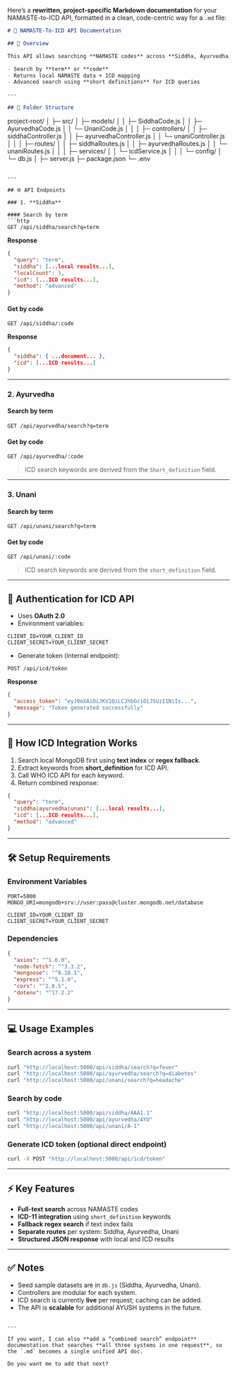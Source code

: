 Here’s a **rewritten, project-specific Markdown documentation** for your NAMASTE-to-ICD API, formatted in a clean, code-centric way for a `.md` file:

```markdown
# 🔧 NAMASTE-To-ICD API Documentation

## 🚀 Overview

This API allows searching **NAMASTE codes** across **Siddha, Ayurvedha, and Unani** systems and mapping them to **ICD-11** entities from WHO. It supports:

- Search by **term** or **code**
- Returns local NAMASTE data + ICD mapping
- Advanced search using **short definitions** for ICD queries

---

## 📂 Folder Structure

```

project-root/
│
├─ src/
│   ├─ models/
│   │   ├─ SiddhaCode.js
│   │   ├─ AyurvedhaCode.js
│   │   └─ UnaniCode.js
│   │
│   ├─ controllers/
│   │   ├─ siddhaController.js
│   │   ├─ ayurvedhaController.js
│   │   └─ unaniController.js
│   │
│   ├─ routes/
│   │   ├─ siddhaRoutes.js
│   │   ├─ ayurvedhaRoutes.js
│   │   └─ unaniRoutes.js
│   │
│   ├─ services/
│   │   └─ icdService.js
│   │
│   └─ config/
│       └─ db.js
│
├─ server.js
├─ package.json
└─ .env

````

---

## 🌐 API Endpoints

### 1. **Siddha**

#### Search by term
```http
GET /api/siddha/search?q=term
````

**Response**

```json
{
  "query": "term",
  "siddha": [...local results...],
  "localCount": 3,
  "icd": [...ICD results...],
  "method": "advanced"
}
```

#### Get by code

```http
GET /api/siddha/:code
```

**Response**

```json
{
  "siddha": { ...document... },
  "icd": [...ICD results...]
}
```

---

### 2. **Ayurvedha**

#### Search by term

```http
GET /api/ayurvedha/search?q=term
```

#### Get by code

```http
GET /api/ayurvedha/:code
```

> ICD search keywords are derived from the `Short_definition` field.

---

### 3. **Unani**

#### Search by term

```http
GET /api/unani/search?q=term
```

#### Get by code

```http
GET /api/unani/:code
```

> ICD search keywords are derived from the `short_definition` field.

---

## 🔐 Authentication for ICD API

* Uses **OAuth 2.0**
* Environment variables:

```env
CLIENT_ID=YOUR_CLIENT_ID
CLIENT_SECRET=YOUR_CLIENT_SECRET
```

* Generate token (internal endpoint):

```http
POST /api/icd/token
```

**Response**

```json
{
  "access_token": "eyJ0eXAiOiJKV1QiLCJhbGciOiJSUzI1NiIs...",
  "message": "Token generated successfully"
}
```

---

## 🔄 How ICD Integration Works

1. Search local MongoDB first using **text index** or **regex fallback**.
2. Extract keywords from **short\_definition** for ICD API.
3. Call WHO ICD API for each keyword.
4. Return combined response:

```json
{
  "query": "term",
  "siddha|ayurvedha|unani": [...local results...],
  "icd": [...ICD results...],
  "method": "advanced"
}
```

---

## 🛠️ Setup Requirements

### Environment Variables

```env
PORT=5000
MONGO_URI=mongodb+srv://user:pass@cluster.mongodb.net/database

CLIENT_ID=YOUR_CLIENT_ID
CLIENT_SECRET=YOUR_CLIENT_SECRET
```

### Dependencies

```json
{
  "axios": "^1.6.0",
  "node-fetch": "^3.3.2",
  "mongoose": "^8.18.1",
  "express": "^5.1.0",
  "cors": "^2.8.5",
  "dotenv": "^17.2.2"
}
```

---

## 💻 Usage Examples

### Search across a system

```bash
curl "http://localhost:5000/api/siddha/search?q=fever"
curl "http://localhost:5000/api/ayurvedha/search?q=diabetes"
curl "http://localhost:5000/api/unani/search?q=headache"
```

### Search by code

```bash
curl "http://localhost:5000/api/siddha/AAA1.1"
curl "http://localhost:5000/api/ayurvedha/AYU"
curl "http://localhost:5000/api/unani/A-1"
```

### Generate ICD token (optional direct endpoint)

```bash
curl -X POST "http://localhost:5000/api/icd/token"
```

---

## ⚡ Key Features

* **Full-text search** across NAMASTE codes
* **ICD-11 integration** using `short_definition` keywords
* **Fallback regex search** if text index fails
* **Separate routes** per system: Siddha, Ayurvedha, Unani
* **Structured JSON response** with local and ICD results

---

## ✅ Notes

* Seed sample datasets are in `db.js` (Siddha, Ayurvedha, Unani).
* Controllers are modular for each system.
* ICD search is currently **live** per request; caching can be added.
* The API is **scalable** for additional AYUSH systems in the future.

```

---

If you want, I can also **add a “combined search” endpoint** documentation that searches **all three systems in one request**, so the `.md` becomes a single unified API doc.  

Do you want me to add that next?
```
